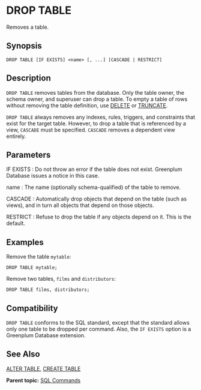 # DROP TABLE 

Removes a table.

## Synopsis 

``` {#sql_command_synopsis}
DROP TABLE [IF EXISTS] <name> [, ...] [CASCADE | RESTRICT]
```

## Description 

`DROP TABLE` removes tables from the database. Only the table owner, the schema owner, and superuser can drop a table. To empty a table of rows without removing the table definition, use [DELETE](DELETE.html) or [TRUNCATE](TRUNCATE.html).

`DROP TABLE` always removes any indexes, rules, triggers, and constraints that exist for the target table. However, to drop a table that is referenced by a view, `CASCADE` must be specified. `CASCADE` removes a dependent view entirely.

## Parameters 

IF EXISTS
:   Do not throw an error if the table does not exist. Greenplum Database issues a notice in this case.

name
:   The name (optionally schema-qualified) of the table to remove.

CASCADE
:   Automatically drop objects that depend on the table (such as views), and in turn all objects that depend on those objects.

RESTRICT
:   Refuse to drop the table if any objects depend on it. This is the default.

## Examples 

Remove the table `mytable`:

```
DROP TABLE mytable;
```

Remove two tables, `films` and `distributors`:

```
DROP TABLE films, distributors;
```

## Compatibility 

`DROP TABLE` conforms to the SQL standard, except that the standard allows only one table to be dropped per command. Also, the `IF EXISTS` option is a Greenplum Database extension.

## See Also 

[ALTER TABLE](ALTER_TABLE.html), [CREATE TABLE](CREATE_TABLE.html)

**Parent topic:** [SQL Commands](../sql_commands/sql_ref.html)

